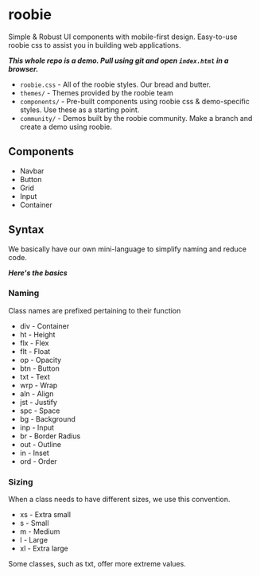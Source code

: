 # roobie

Simple & Robust UI components with mobile-first design.  Easy-to-use roobie css to assist you in building web applications.

***This whole repo is a demo.  Pull using git and open ```index.html``` in a browser.***

- ```roobie.css``` - All of the roobie styles.  Our bread and butter.
- ```themes/``` - Themes provided by the roobie team
- ```components/``` - Pre-built components using roobie css & demo-specific styles.  Use these as a starting point.
- ```community/``` - Demos built by the roobie community.  Make a branch and create a demo using roobie.

## Components

- Navbar
- Button
- Grid
- Input
- Container

## Syntax

We basically have our own mini-language to simplify naming and reduce code.

***Here's the basics***

### Naming

Class names are prefixed pertaining to their function

- div - Container
- ht - Height
- flx - Flex
- flt - Float
- op - Opacity
- btn - Button
- txt - Text
- wrp - Wrap
- aln - Align
- jst - Justify
- spc - Space
- bg - Background
- inp - Input
- br - Border Radius
- out - Outline
- in - Inset
- ord - Order

### Sizing

When a class needs to have different sizes, we use this convention. 

- xs - Extra small
- s - Small
- m - Medium
- l - Large
- xl - Extra large

Some classes, such as txt, offer more extreme values.